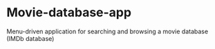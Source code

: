 # Movie-database-app
Menu-driven application for searching and browsing a movie database (IMDb database)
